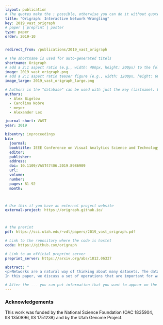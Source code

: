 ```yaml
---
layout: publication
# The quotes make the : possible, otherwise you can do it without quotes
title: "Origraph: Interactive Network Wrangling"
key: 2019_vast_origraph
# paper | preprint | poster
type: paper
order: 2019-10


redirect_from: /publications/2019_vast_origraph

# The shortname is used for auto-generated titels
shortname: Origraph
# add a 2:1 aspect ratio (e.g., width: 400px, height: 200px) to the folder /assets/images/papers/
image: 2019_vast_origraph.png
# add a 2:1 aspect ratio teaser figure (e.g., width: 1200px, height: 600px) to the folder /assets/images/papers/
image_large: 2019_vast_origraph_large.png

# Authors in the "database" can be used with just the key (lastname). Others can be written properly.
authors:
  - Alex Bigelow
  - Carolina Nobre
  - meyer
  - Alexander Lex

journal-short: VAST
year: 2019

bibentry: inproceedings
bib:
  journal: 
  booktitle: IEEE Conference on Visual Analytics Science and Technology (VAST)
  editor:
  publisher: 
  address:
  doi: 10.1109/VAST47406.2019.8986909
  url:
  volume:
  number:
  pages: 81-92
  month:



# Use this if you have an external project website
external-project: https://origraph.github.io/



# the prerint
pdf: https://sci.utah.edu/~vdl/papers/2019_vast_origraph.pdf

# Link to the repository where the code is hostet
code: https://github.com/origraph

# Link to an official preprint server
preprint_server: https://arxiv.org/abs/1812.06337

abstract: "
<p>Networks are a natural way of thinking about many datasets. The data on which a network is based, however, is rarely collected in a form that suits the analysis process, making it necessary to create and reshape networks. Data wrangling is widely acknowledged to be a critical part of the data analysis pipeline, yet interactive network wrangling has received little attention in the visualization research community.
In this paper, we discuss a set of operations that are important for wrangling network datasets and introduce a visual data wrangling tool, Origraph, that enables analysts to apply these operations to their datasets. Key operations include creating a network from source data such as tables, reshaping a network by introducing new node or edge classes, filtering nodes or edges, and deriving new node or edge attributes. Our tool, Origraph, enables analysts to execute these operations with little to no programming, and to immediately visualize the results. Origraph provides views to investigate the network model, a sample of the network, and node and edge attributes. In addition, we introduce interfaces designed to aid analysts in specifying arguments for sensible network wrangling operations. We demonstrate the usefulness of Origraph in two Use Cases: first, we investigate gender bias in the film industry, and then the influence of money on the political support for the war in Yemen.</p>"

# After the --- you can put information that you want to appear on the website using markdown formatting or HTML. A good example are acknowledgements, extra references, an erratum, etc.
---
```

### Acknowledgements

This work was funded by the National Science Foundation (OAC 1835904, IIS 1350896, IIS 1751238) and by the Utah Genome
Project.
